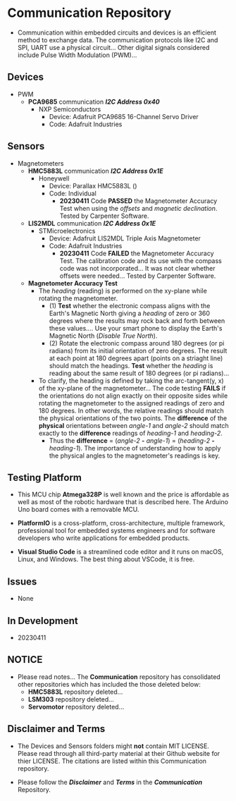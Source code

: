 # Communication Repository

- Communication within embedded circuits and devices is an efficient method to exchange data. The communication protocols like I2C and SPI, UART use a physical circuit... Other digital signals considered include Pulse Width Modulation (PWM)...

## Devices ##

- PWM
    - **PCA9685** communication ***I2C Address 0x40***
        - NXP Semiconductors
            - Device: Adafruit PCA9685 16-Channel Servo Driver
            - Code: Adafruit Industries

## Sensors ##

- Magnetometers
    - **HMC5883L** communication ***I2C Address 0x1E***
        - Honeywell
            - Device: Parallax HMC5883L ()
            - Code: Individual
                - **20230411** Code **PASSED** the Magnetometer Accuracy Test when using the *offsets* and *magnetic declination*. Tested by Carpenter Software.
    - **LIS2MDL**  communication ***I2C Address 0x1E***
        - STMicroelectronics
            - Device: Adafruit LIS2MDL Triple Axis Magnetometer
            - Code: Adafruit Industries
                - **20230411** Code **FAILED** the Magnetometer Accuracy Test. The calibration code and its use with the compass code was not incorporated... It was not clear whether offsets were needed... Tested by Carpenter Software. 
    - **Magnetometer Accuracy Test**
        - The *heading* (reading) is performed on the xy-plane while rotating the magnetometer. 
            - (1) **Test** whether the electronic compass aligns with the Earth's Magnetic North giving a *heading* of zero or 360 degrees where the results may rock back and forth between these values.... Use your smart phone to display the Earth's Magnetic North (*Disable True North*).
            - (2) Rotate the electronic compass around 180 degrees (or pi radians) from its initial orientation of zero degrees. The result at each point at 180 degrees apart (points on a striaght line) should match the headings.  **Test** whether the *heading* is reading about the same result of 180 degrees (or pi radians)...
        - To clarify, the heading is defined by taking the arc-tangent(y, x) of the xy-plane of the magnetometer... The code testing **FAILS** if the orientations do not align exactly on their opposite sides while rotating the magnetometer to the assigned readings of zero and 180 degrees. In other words, the relative readings should match the physical orientations of the two points. The **difference** of the **physical** orientations between *angle-1* and *angle-2* should match exactly to the **difference** readings of *heading-1* and *heading-2*. 
            - Thus the **difference** = (*angle-2* **-** *angle-1*) = (*heading-2* **-** *heading-1*). The importance of understanding how to apply the physical angles to the magnetometer's readings is key.

## Testing Platform

- This MCU chip **Atmega328P** is well known and the price is affordable as well as most of the robotic hardware that is described here. The Arduino Uno board comes with a removable MCU.

- **PlatformIO** is a cross-platform, cross-architecture, multiple framework, professional tool for embedded systems engineers and for software developers who write applications for embedded products. 

- **Visual Studio Code** is a streamlined code editor and it runs on macOS, Linux, and Windows. The best thing about VSCode, it is free.

## Issues

- None

## In Development

- 20230411

## NOTICE

- Please read notes... The **Communication** repository has consolidated other repositories which has included the those deleted below:
    - **HMC5883L** repository deleted...
    - **LSM303** repository deleted...
    - **Servomotor** repository deleted...

## Disclaimer and Terms

- The Devices and Sensors folders might **not** contain MIT LICENSE. Please read through all third-party material at their Github website for thier LICENSE. The citations are listed within this Communication repository.

- Please follow the ***Disclaimer*** and ***Terms*** in the ***Communication*** Repository.
   
